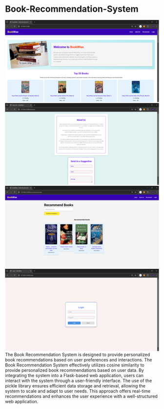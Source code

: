 # Book-Recommendation-System
![alt text](https://github.com/Shreedhar-Khorate/Book-Recommendation-System/blob/main/Output/p1.png)
![alt text](https://github.com/Shreedhar-Khorate/Book-Recommendation-System/blob/main/Output/p2.png)
![alt text](https://github.com/Shreedhar-Khorate/Book-Recommendation-System/blob/main/Output/p3.png)
![alt text](https://github.com/Shreedhar-Khorate/Book-Recommendation-System/blob/main/Output/p4.png)
The Book Recommendation System is designed to provide personalized book recommendations based on user preferences and interactions.
The Book Recommendation System effectively utilizes cosine similarity to provide personalized book recommendations based on user data. By integrating the system into a Flask-based web application, users can interact with the system through a user-friendly interface. The use of the pickle library ensures efficient data storage and retrieval, allowing the system to scale and adapt to user needs. This approach offers real-time recommendations and enhances the user experience with a well-structured web application.
